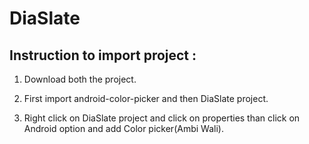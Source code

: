 DiaSlate
========



Instruction to import project :
--------------------------------

1) Download both the project.

2) First import android-color-picker and then DiaSlate project.

3) Right click on DiaSlate project and click on properties than click on Android option and add Color picker(Ambi Wali).
